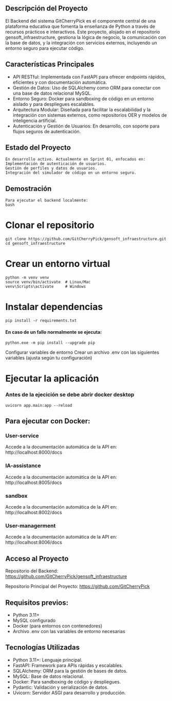 ## Descripción del Proyecto

  El Backend del sistema GitCherryPick es el componente central de una plataforma educativa que fomenta la enseñanza de Python a través de recursos prácticos e interactivos. Este proyecto, alojado en el repositorio gensoft_infraestructure, gestiona la lógica de negocio, la comunicación con la base de datos, y la integración con servicios externos, incluyendo un entorno seguro para ejecutar código.

## Características Principales

* API RESTful: Implementada con FastAPI para ofrecer endpoints rápidos, eficientes y con documentación automática.
* Gestión de Datos: Uso de SQLAlchemy como ORM para conectar con una base de datos relacional MySQL.
* Entorno Seguro: Docker para sandboxing de código en un entorno aislado y para despliegues escalables.
* Arquitectura Modular: Diseñada para facilitar la escalabilidad y la integración con sistemas externos, como repositorios OER y modelos de inteligencia artificial.
* Autenticación y Gestión de Usuarios: En desarrollo, con soporte para flujos seguros de autenticación.

## Estado del Proyecto

	En desarrollo activo. Actualmente en Sprint 01, enfocados en:
	Implementación de autenticación de usuarios.
	Gestión de perfiles y datos de usuarios.
	Integración del simulador de código en un entorno seguro.

## Demostración

	Para ejecutar el backend localmente:
	bash
# Clonar el repositorio
	git clone https://github.com/GitCherryPick/gensoft_infraestructure.git
	cd gensoft_infraestructure

# Crear un entorno virtual 
	python -m venv venv
	source venv/bin/activate  # Linux/Mac
	venv\Scripts\activate     # Windows	

# Instalar dependencias

	pip install -r requirements.txt

#### En caso de un fallo normalmente se ejecuta:

	python.exe -m pip install --upgrade pip

Configurar variables de entorno
Crear un archivo .env con las siguientes variables (ajusta según tu configuración)

# Ejecutar la aplicación
### Antes de la ejecición se debe abrir docker desktop
	uvicorn app.main:app --reload

## Para ejecutar con Docker:
### User-service
Accede a la documentación automática de la API en:
 http://localhost:8000/docs

 ### IA-assistance
Accede a la documentación automática de la API en:
 http://localhost:8005/docs

 ### sandbox
Accede a la documentación automática de la API en:
 http://localhost:8002/docs

 ### User-managerment
Accede a la documentación automática de la API en:
 http://localhost:8006/docs


## Acceso al Proyecto
Repositorio del Backend:
 https://github.com/GitCherryPick/gensoft_infraestructure
 
Repositorio Principal del Proyecto:
 https://github.com/GitCherryPick
 
## Requisitos previos:
* Python 3.11+
* MySQL configurado
* Docker (para entornos con contenedores)
* Archivo .env con las variables de entorno necesarias

## Tecnologías Utilizadas
* Python 3.11+: Lenguaje principal.
* FastAPI: Framework para APIs rápidas y escalables.
* SQLAlchemy: ORM para la gestión de bases de datos.
* MySQL: Base de datos relacional.
* Docker: Para sandboxing de código y despliegues.
* Pydantic: Validación y serialización de datos.
* Uvicorn: Servidor ASGI para desarrollo y producción.
